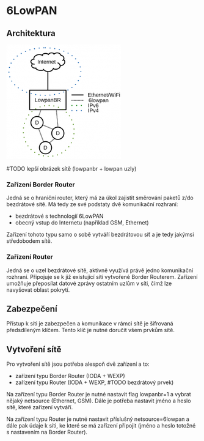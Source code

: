 # 6LowPAN

## Architektura



![](../../.gitbook/assets/image%20%281%29.png)

\#TODO lepší obrázek sítě \(lowpanbr + lowpan uzly\)

### Zařízení Border Router

Jedná se o hraniční router, který má za úkol zajistit směrování paketů z/do bezdrátové sítě. Má tedy ze své podstaty dvě komunikační rozhraní:

* bezdrátové s technologií 6LowPAN
* obecný vstup do Internetu \(například GSM, Ethernet\)

Zařízení tohoto typu samo o sobě vytváří bezdrátovou síť a je tedy jakýmsi středobodem sítě.

### Zařízení Router

Jedná se o uzel bezdrátové sítě, aktivně využívá právě jedno komunikační rozhraní. Připojuje se k již existující síti vytvořené Border Routerem. Zařízení umožňuje přeposílat datové zprávy ostatním uzlům v síti, čímž lze navyšovat oblast pokrytí.

## Zabezpečení

Přístup k síti je zabezpečen a komunikace v rámci sítě je šifrovaná předsdíleným klíčem. Tento klíč je nutné doručit všem prvkům sítě.

## Vytvoření sítě

Pro vytvoření sítě jsou potřeba alespoň dvě zařízení a to:

* zařízení typu Border Router \(IODA + WEXP\)
* zařízení typu Router \(IODA + WEXP, \#TODO bezdrátový prvek\)

Na zařízení typu Border Router je nutné nastavit flag lowpanbr=1 a vybrat nějaký netsource \(Ethernet, GSM\). Dále je potřeba nastavit jméno a heslo sítě, které zařízení vytváří.

Na zařízení typu Router je nutné nastavit příslušný netsource=6lowpan a dále pak údaje k síti, ke které se má zařízení připojit \(jméno a heslo totožné s nastavením na Border Router\).

